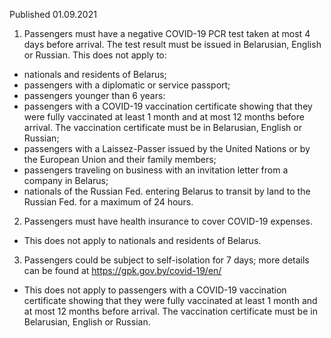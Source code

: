 Published 01.09.2021
1. Passengers must have a negative COVID-19 PCR test taken at most 4 days before arrival. The test result must be issued in Belarusian, English or Russian.
This does not apply to:
- nationals and residents of Belarus;
- passengers with a diplomatic or service passport;
- passengers younger than 6 years:
- passengers with a COVID-19 vaccination certificate showing that they were fully vaccinated at least 1 month and at most 12 months before arrival. The vaccination certificate must be in Belarusian, English or Russian;
- passengers with a Laissez-Passer issued by the United Nations or by the European Union and their family members;
- passengers traveling on business with an invitation letter from a company in Belarus;
- nationals of the Russian Fed. entering Belarus to transit by land to the Russian Fed. for a maximum of 24 hours.
2. Passengers must have health insurance to cover COVID-19 expenses.
- This does not apply to nationals and residents of Belarus.
3. Passengers could be subject to self-isolation for 7 days; more details can be found at <a href="https://gpk.gov.by/covid-19/en/">https://gpk.gov.by/covid-19/en/</a>
- This does not apply to passengers with a COVID-19 vaccination certificate showing that they were fully vaccinated at least 1 month and at most 12 months before arrival. The vaccination certificate must be in Belarusian, English or Russian.